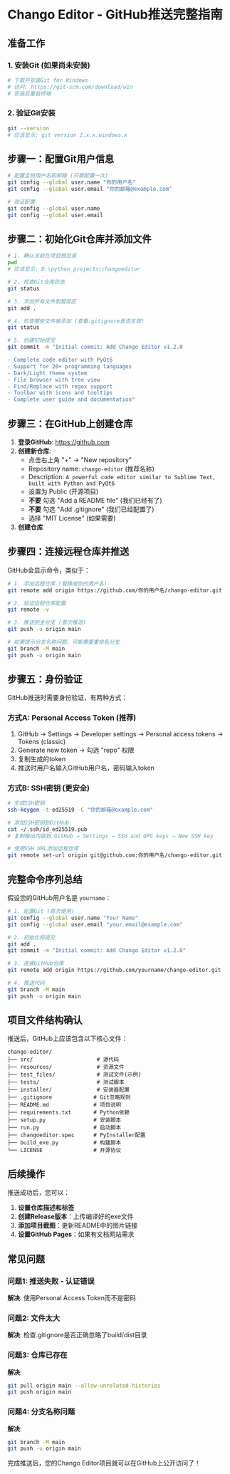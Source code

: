 # Chango Editor - GitHub推送完整指南

## 准备工作

### 1. 安装Git (如果尚未安装)
```bash
# 下载并安装Git for Windows
# 访问: https://git-scm.com/download/win
# 安装后重启终端
```

### 2. 验证Git安装
```bash
git --version
# 应该显示: git version 2.x.x.windows.x
```

## 步骤一：配置Git用户信息

```bash
# 配置全局用户名和邮箱 (只需配置一次)
git config --global user.name "你的用户名"
git config --global user.email "你的邮箱@example.com"

# 验证配置
git config --global user.name
git config --global user.email
```

## 步骤二：初始化Git仓库并添加文件

```bash
# 1. 确认当前在项目根目录
pwd
# 应该显示: D:\python_projects\changoeditor

# 2. 检查Git仓库状态
git status

# 3. 添加所有文件到暂存区
git add .

# 4. 检查哪些文件被添加 (查看.gitignore是否生效)
git status

# 5. 创建初始提交
git commit -m "Initial commit: Add Chango Editor v1.2.0

- Complete code editor with PyQt6
- Support for 20+ programming languages
- Dark/Light theme system
- File browser with tree view
- Find/Replace with regex support
- Toolbar with icons and tooltips
- Complete user guide and documentation"
```

## 步骤三：在GitHub上创建仓库

1. **登录GitHub**: https://github.com
2. **创建新仓库**:
   - 点击右上角 "+" → "New repository"
   - Repository name: `chango-editor` (推荐名称)
   - Description: `A powerful code editor similar to Sublime Text, built with Python and PyQt6`
   - 设置为 Public (开源项目)
   - **不要** 勾选 "Add a README file" (我们已经有了)
   - **不要** 勾选 "Add .gitignore" (我们已经配置了)
   - 选择 "MIT License" (如果需要)
3. **创建仓库**

## 步骤四：连接远程仓库并推送

GitHub会显示命令，类似于：

```bash
# 1. 添加远程仓库 (替换成你的用户名)
git remote add origin https://github.com/你的用户名/chango-editor.git

# 2. 验证远程仓库配置
git remote -v

# 3. 推送到主分支 (首次推送)
git push -u origin main

# 如果提示分支名称问题，可能需要重命名分支
git branch -M main
git push -u origin main
```

## 步骤五：身份验证

GitHub推送时需要身份验证，有两种方式：

### 方式A: Personal Access Token (推荐)
1. GitHub → Settings → Developer settings → Personal access tokens → Tokens (classic)
2. Generate new token → 勾选 "repo" 权限
3. 复制生成的token
4. 推送时用户名输入GitHub用户名，密码输入token

### 方式B: SSH密钥 (更安全)
```bash
# 生成SSH密钥
ssh-keygen -t ed25519 -C "你的邮箱@example.com"

# 添加SSH密钥到GitHub
cat ~/.ssh/id_ed25519.pub
# 复制输出内容到 GitHub → Settings → SSH and GPG keys → New SSH key

# 使用SSH URL添加远程仓库
git remote set-url origin git@github.com:你的用户名/chango-editor.git
```

## 完整命令序列总结

假设您的GitHub用户名是 `yourname`：

```bash
# 1. 配置Git (首次使用)
git config --global user.name "Your Name"
git config --global user.email "your.email@example.com"

# 2. 初始化和提交
git add .
git commit -m "Initial commit: Add Chango Editor v1.2.0"

# 3. 连接GitHub仓库
git remote add origin https://github.com/yourname/chango-editor.git

# 4. 推送代码
git branch -M main
git push -u origin main
```

## 项目文件结构确认

推送后，GitHub上应该包含以下核心文件：
```
chango-editor/
├── src/                    # 源代码
├── resources/              # 资源文件  
├── test_files/             # 测试文件(示例)
├── tests/                  # 测试脚本
├── installer/              # 安装器配置
├── .gitignore             # Git忽略规则
├── README.md              # 项目说明
├── requirements.txt       # Python依赖
├── setup.py               # 安装脚本
├── run.py                 # 启动脚本
├── changoeditor.spec      # PyInstaller配置
├── build_exe.py           # 构建脚本
└── LICENSE                # 开源协议
```

## 后续操作

推送成功后，您可以：

1. **设置仓库描述和标签**
2. **创建Release版本**：上传编译好的exe文件
3. **添加项目截图**：更新README中的图片链接
4. **设置GitHub Pages**：如果有文档网站需求

## 常见问题

### 问题1: 推送失败 - 认证错误
**解决**: 使用Personal Access Token而不是密码

### 问题2: 文件太大
**解决**: 检查.gitignore是否正确忽略了build/dist目录

### 问题3: 仓库已存在
**解决**: 
```bash
git pull origin main --allow-unrelated-histories
git push origin main
```

### 问题4: 分支名称问题
**解决**:
```bash
git branch -M main
git push -u origin main
```

完成推送后，您的Chango Editor项目就可以在GitHub上公开访问了！
